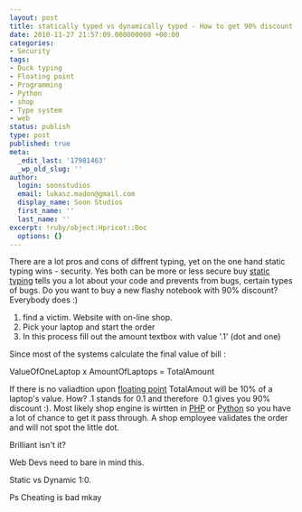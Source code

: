 ```yaml
---
layout: post
title: statically typed vs dynamically typed - How to get 90% discount.
date: 2010-11-27 21:57:09.000000000 +00:00
categories:
- Security
tags:
- Duck typing
- Floating point
- Programming
- Python
- shop
- Type system
- web
status: publish
type: post
published: true
meta:
  _edit_last: '17981463'
  _wp_old_slug: ''
author:
  login: soonstudios
  email: lukasz.madon@gmail.com
  display_name: Soon Studios
  first_name: ''
  last_name: ''
excerpt: !ruby/object:Hpricot::Doc
  options: {}
---
```

<p>There are a lot pros and cons of diffrent typing, yet on the one  hand static typing wins - security. Yes both can be more or  less secure buy <a class="zem_slink" title="Type system" rel="wikipedia" href="http://en.wikipedia.org/wiki/Type_system">static typing</a> tells you a lot about your code and prevents  from bugs, certain types of bugs. Do you want to buy a new flashy  notebook with 90% discount? Everybody does :)</p>
<ol>
<li>find a victim. Website with on-line shop.</li>
<li>Pick your laptop and start the order</li>
<li>In this process fill out the amount textbox with value '.1' (dot and one)</li>
</ol>
<p>Since most of the systems calculate the final value of bill :</p>
<p>ValueOfOneLaptop x AmountOfLaptops = TotalAmount</p>
<p>If there is no valiadtion upon <a class="zem_slink" title="Floating point" rel="wikipedia" href="http://en.wikipedia.org/wiki/Floating_point">floating point</a> TotalAmout will be 10%  of a laptop's value. How? .1 stands for 0.1 and therefore  0.1 gives you  90% discount :). Most likely shop engine is wirtten in <a class="zem_slink" title="PHP" rel="homepage" href="http://www.php.net/">PHP</a> or <a class="zem_slink" title="Python (programming language)" rel="homepage" href="http://www.python.org/">Python</a> so  you have a lot of chance to get it pass through. A shop employee  validates the order  and will not spot the little dot.</p>
<p>Brilliant isn't it?</p>
<p>Web Devs need to bare in mind this.</p>
<p>Static vs Dynamic 1:0.</p>
<p>Ps Cheating is bad mkay</p>
